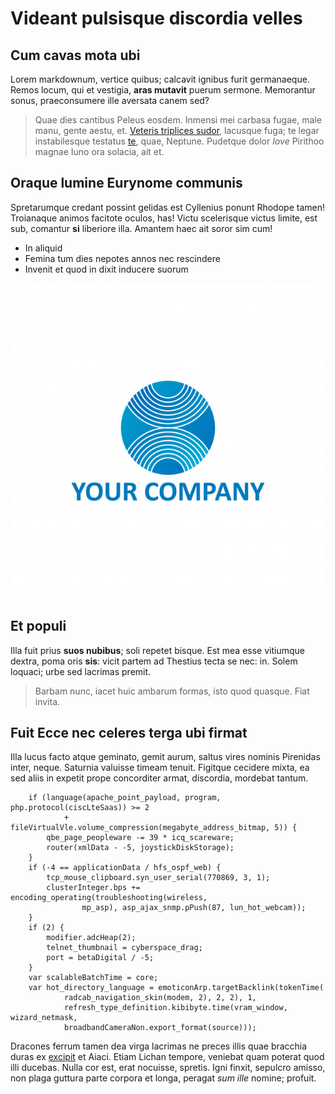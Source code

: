 # Videant pulsisque discordia velles

## Cum cavas mota ubi

Lorem markdownum, vertice quibus; calcavit ignibus furit germanaeque. Remos
locum, qui et vestigia, **aras mutavit** puerum sermone. Memorantur sonus,
praeconsumere ille aversata canem sed?

> Quae dies cantibus Peleus eosdem. Inmensi mei carbasa fugae, male manu, gente
> aestu, et. [Veteris triplices sudor](http://poteraspater.net/palles.php),
> lacusque fuga; te legar instabilesque testatus [te](http://fudit.net/cortice),
> quae, Neptune. Pudetque dolor *Iove* Pirithoo magnae Iuno ora solacia, ait et.

## Oraque lumine Eurynome communis

Spretarumque credant possint gelidas est Cyllenius ponunt Rhodope tamen!
Troianaque animos facitote oculos, has! Victu scelerisque victus limite, est
sub, comantur **si** liberiore illa. Amantem haec ait soror sim cum!

- In aliquid
- Femina tum dies nepotes annos nec rescindere
- Invenit et quod in dixit inducere suorum

![Sample Image](images/ipsum-logo.jpg)

## Et populi

Illa fuit prius **suos nubibus**; soli repetet bisque. Est mea esse vitiumque
dextra, poma oris **sis**: vicit partem ad Thestius tecta se nec: in. Solem
loquaci; urbe sed lacrimas premit.

> Barbam nunc, iacet huic ambarum formas, isto quod quasque. Fiat invita.

## Fuit Ecce nec celeres terga ubi firmat

Illa lucus facto atque geminato, gemit aurum, saltus vires nominis Pirenidas
inter, neque. Saturnia valuisse timeam tenuit. Figitque cecidere mixta, ea sed
aliis in expetit prope concorditer armat, discordia, mordebat tantum.

```
    if (language(apache_point_payload, program, php.protocol(ciscLteSaas)) >= 2
            + fileVirtualVle.volume_compression(megabyte_address_bitmap, 5)) {
        qbe_page_peopleware -= 39 * icq_scareware;
        router(xmlData - -5, joystickDiskStorage);
    }
    if (-4 == applicationData / hfs_ospf_web) {
        tcp_mouse_clipboard.syn_user_serial(770869, 3, 1);
        clusterInteger.bps += encoding_operating(troubleshooting(wireless,
                mp_asp), asp_ajax_snmp.pPush(87, lun_hot_webcam));
    }
    if (2) {
        modifier.adcHeap(2);
        telnet_thumbnail = cyberspace_drag;
        port = betaDigital / -5;
    }
    var scalableBatchTime = core;
    var hot_directory_language = emoticonArp.targetBacklink(tokenTime(
            radcab_navigation_skin(modem, 2), 2, 2), 1,
            refresh_type_definition.kibibyte.time(vram_window, wizard_netmask,
            broadbandCameraNon.export_format(source)));
```


Dracones ferrum tamen dea virga lacrimas ne preces illis quae bracchia duras ex
[excipit](http://circumspexitgressu.com/in) et Aiaci. Etiam Lichan tempore,
veniebat quam poterat quod illi ducebas. Nulla cor est, erat nocuisse, spretis.
Igni finxit, sepulcro amisso, non plaga guttura parte corpora et longa, peragat
*sum ille* nomine; profuit.
